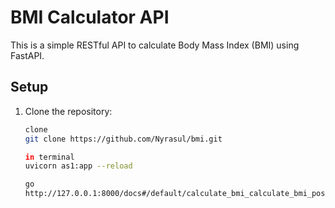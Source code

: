 # BMI Calculator API

This is a simple RESTful API to calculate Body Mass Index (BMI) using FastAPI.

## Setup

1. Clone the repository:
   ```bash
   clone
   git clone https://github.com/Nyrasul/bmi.git
   
   in terminal
   uvicorn as1:app --reload
   
   go
   http://127.0.0.1:8000/docs#/default/calculate_bmi_calculate_bmi_post

